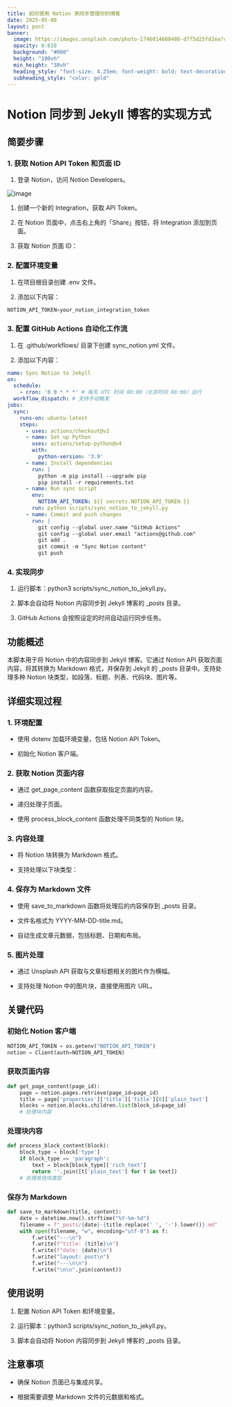 ```yaml
---
title: 如何使用 Notion 来同步管理你的博客
date: 2025-05-08
layout: post
banner:
  image: https://images.unsplash.com/photo-1746014600486-d7f5d25fd2ea?crop=entropy&cs=tinysrgb&fit=max&fm=jpg&ixid=M3w2OTIwMzJ8MHwxfHJhbmRvbXx8fHx8fHx8fDE3NDY2ODU4Njl8&ixlib=rb-4.1.0&q=80&w=1080
  opacity: 0.618
  background: "#000"
  height: "100vh"
  min_height: "38vh"
  heading_style: "font-size: 4.25em; font-weight: bold; text-decoration: underline"
  subheading_style: "color: gold"
---
```


# Notion 同步到 Jekyll 博客的实现方式

## 简要步骤

### 1. 获取 Notion API Token 和页面 ID

1. 登录 Notion，访问 Notion Developers。

![image](https://prod-files-secure.s3.us-west-2.amazonaws.com/a7a0cc5a-89b9-4cda-8686-1fba0ca52f40/d19c1afe-dea5-4312-9333-786b0ba83054/image.png?X-Amz-Algorithm=AWS4-HMAC-SHA256&X-Amz-Content-Sha256=UNSIGNED-PAYLOAD&X-Amz-Credential=ASIAZI2LB4664GXCQ7AG%2F20250508%2Fus-west-2%2Fs3%2Faws4_request&X-Amz-Date=20250508T063109Z&X-Amz-Expires=3600&X-Amz-Security-Token=IQoJb3JpZ2luX2VjEMb%2F%2F%2F%2F%2F%2F%2F%2F%2F%2FwEaCXVzLXdlc3QtMiJHMEUCIQC468VoWyd4NBEoinGenRodt2KCJEgBwz4UWmrWc6VroQIgQWM%2BwDep0SvFkEOeRXaA0fbUb%2BpRPOo70ob2uGCJWfEq%2FwMIbxAAGgw2Mzc0MjMxODM4MDUiDE2jA2HkCQ5tU86HMSrcA0MyuRsbsJ3WJK4ccv7xxa5fBF0onqciG%2FECkKbmiAWOIZZZaYENkgmX6DGIlySh1wVRxnmn6z5s%2BZ1komZ9LFKbWC1N3zrN67vUs22wHaIYzpXkgFzrLtk5FweXpLPBDg0Q00Q3OZbtJERYEypCWmGx1QomGP5WMfOMuBYSYiuFyUj04xUQkJd9T5RO1TvEM4HpPvgWtfrL5YrEw6d1fTcRzx%2FPCAimVfE6F%2F4uDxR1lb9wm8zrC5rmGgtgkXmtlktOeV9e7mH7IfGogEp9ASCt0xMUNFgGHfKGWTCyeWDCI2YCDBA2RUmRYoEPpog0ZBxaWxPIdUSmwHMUHVuA89S3QBE5aGOZJRjpEX5HsRsezIb9ofHbIcaMuJYb4slgEKUrBdqwUka9WCd8U1Rt5%2F7wR07lB%2FxzfUVHxCMkRy3dyJTM27%2FhpcfYBJcBk9hskQy7Vr%2Bk92D6lgfoBc4nkM9huO4cuqeB8rBtoUIXRsIIg%2BvzQpK2F9M9ftVgYOJbj3vCggZqQTtVT%2B0xwKjsqKQCb2X2xWePtKeOrutCCTVQHyZadJ0j6zoDQ2hC7AMgQjLD%2BN085xGcwXuPZm4sNEE2KxAC9AVqOdoE2a5bPHlmMf538yI7PUld0upnMO%2BU8cAGOqUBwFarSsMb1kNL7OTVAudU5wK0fHPOac%2Bq5VKveiTbukgJSjREkVmsWoqbdYdtTl7RD7x3jYmBmxFvW5jabn4iug68ab3IM2Si5zLxXHlU6m6SEDWaNdGfOBRRyM70WNRmYyoI0tLVQbH7WYNEnqN9S1MxBEwAzLSt4maacfV2%2BG4RO%2Fh7eyV1sUvuGYz%2FXQB2ASXA%2BTR7dsMN8ehvCEtHbD%2BOaZOR&X-Amz-Signature=9628922624c99e59be0d27bf833f9d99b67d84c22f7a789b37372854295b141f&X-Amz-SignedHeaders=host&x-id=GetObject)

1. 创建一个新的 Integration，获取 API Token。

1. 在 Notion 页面中，点击右上角的「Share」按钮，将 Integration 添加到页面。

1. 获取 Notion 页面 ID：


### 2. 配置环境变量

1. 在项目根目录创建 .env 文件。

1. 添加以下内容：

```javascript
NOTION_API_TOKEN=your_notion_integration_token
```

### 3. 配置 GitHub Actions 自动化工作流

1. 在 .github/workflows/ 目录下创建 sync_notion.yml 文件。

1. 添加以下内容：

```yaml
name: Sync Notion to Jekyll
on:
  schedule:
    - cron: '0 0 * * *' # 每天 UTC 时间 00:00（北京时间 08:00）运行
  workflow_dispatch: # 支持手动触发
jobs:
  sync:
    runs-on: ubuntu-latest
    steps:
      - uses: actions/checkout@v3
      - name: Set up Python
        uses: actions/setup-python@v4
        with:
          python-version: '3.9'
      - name: Install dependencies
        run: |
          python -m pip install --upgrade pip
          pip install -r requirements.txt
      - name: Run sync script
        env:
          NOTION_API_TOKEN: ${{ secrets.NOTION_API_TOKEN }}
        run: python scripts/sync_notion_to_jekyll.py
      - name: Commit and push changes
        run: |
          git config --global user.name "GitHub Actions"
          git config --global user.email "actions@github.com"
          git add .
          git commit -m "Sync Notion content"
          git push
```

### 4. 实现同步

1. 运行脚本：python3 scripts/sync_notion_to_jekyll.py。

1. 脚本会自动将 Notion 内容同步到 Jekyll 博客的 _posts 目录。

1. GitHub Actions 会按照设定的时间自动运行同步任务。

## 功能概述

本脚本用于将 Notion 中的内容同步到 Jekyll 博客。它通过 Notion API 获取页面内容，将其转换为 Markdown 格式，并保存到 Jekyll 的 _posts 目录中。支持处理多种 Notion 块类型，如段落、标题、列表、代码块、图片等。

## 详细实现过程

### 1. 环境配置

- 使用 dotenv 加载环境变量，包括 Notion API Token。

- 初始化 Notion 客户端。

### 2. 获取 Notion 页面内容

- 通过 get_page_content 函数获取指定页面的内容。

- 递归处理子页面。

- 使用 process_block_content 函数处理不同类型的 Notion 块。

### 3. 内容处理

- 将 Notion 块转换为 Markdown 格式。

- 支持处理以下块类型：


### 4. 保存为 Markdown 文件

- 使用 save_to_markdown 函数将处理后的内容保存到 _posts 目录。

- 文件名格式为 YYYY-MM-DD-title.md。

- 自动生成文章元数据，包括标题、日期和布局。

### 5. 图片处理

- 通过 Unsplash API 获取与文章标题相关的图片作为横幅。

- 支持处理 Notion 中的图片块，直接使用图片 URL。

## 关键代码

### 初始化 Notion 客户端

```python
NOTION_API_TOKEN = os.getenv("NOTION_API_TOKEN")
notion = Client(auth=NOTION_API_TOKEN)
```

### 获取页面内容

```python
def get_page_content(page_id):
    page = notion.pages.retrieve(page_id=page_id)
    title = page['properties']['title']['title'][0]['plain_text']
    blocks = notion.blocks.children.list(block_id=page_id)
    # 处理块内容
```

### 处理块内容

```python
def process_block_content(block):
    block_type = block['type']
    if block_type == 'paragraph':
        text = block[block_type]['rich_text']
        return ''.join([t['plain_text'] for t in text])
    # 处理其他块类型
```

### 保存为 Markdown

```python
def save_to_markdown(title, content):
    date = datetime.now().strftime("%Y-%m-%d")
    filename = f"_posts/{date}-{title.replace(' ', '-').lower()}.md"
    with open(filename, "w", encoding="utf-8") as f:
        f.write("---\n")
        f.write(f"title: {title}\n")
        f.write(f"date: {date}\n")
        f.write("layout: post\n")
        f.write("---\n\n")
        f.write("\n\n".join(content))
```

## 使用说明

1. 配置 Notion API Token 和环境变量。

1. 运行脚本：python3 scripts/sync_notion_to_jekyll.py。

1. 脚本会自动将 Notion 内容同步到 Jekyll 博客的 _posts 目录。

## 注意事项

- 确保 Notion 页面已与集成共享。

- 根据需要调整 Markdown 文件的元数据和格式。